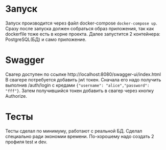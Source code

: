 # Запуск
Запуск производится через файл docker-compose ```docker-compose up```.
Сразу после запуска должен собраться образ приложения, так как dockerfile
тоже есть в корне проекта. Далее запустится 2 контейнера: PostgreSQL(БД) и само приложение.

# Swagger

Cвагер доступен по ссылке http://localhost:8080/swagger-ui/index.html  
В свагере потребуется добавить jwt токен.
Сначала его надо получить выполнив /auth/login с кредами
``{"username": "alice","password": "fff"}``.
Затем получившийся токен добавить в свагер через кнопку Authorize.

# Тесты
Тесты сделал по минимуму, работают с реальной БД. Сделал специально ради экономии времени. 
По-хорошему надо создать 2 профиля test и dev.